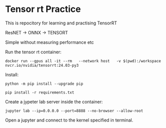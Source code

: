 # Tensor rt Practice

This is repocitory for learning and practising TensorRT

ResNET -> ONNX -> TENSORT 

Simple without measuring performance etc

Run the tensor rt container:

    docker run --gpus all -it --rm   --network host   -v $(pwd):/workspace   nvcr.io/nvidia/tensorrt:24.03-py3

Install:

    python -m pip install --upgrade pip

    pip install -r requirements.txt

Create a jypeter lab server inside the container: 

    jupyter lab --ip=0.0.0.0 --port=8888 --no-browser --allow-root

Open a jupyter and connect to the kernel specified in terminal.
